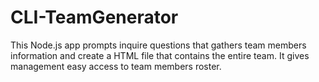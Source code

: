 # CLI-TeamGenerator

This Node.js app prompts inquire questions that gathers team members information and create a HTML file that contains the entire team. It gives management easy access to team members roster.
